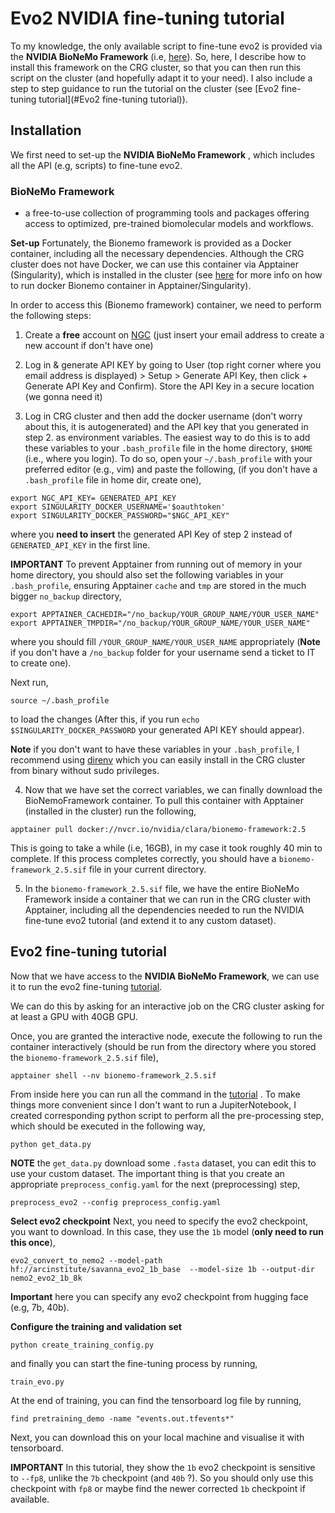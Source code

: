 # Evo2 NVIDIA fine-tuning tutorial

To my knowledge, the only available script to fine-tune evo2 is provided via the **NVIDIA BioNeMo Framework** (i.e,  [here](https://docs.nvidia.com/bionemo-framework/latest/user-guide/examples/bionemo-evo2/fine-tuning-tutorial/)). So, here, I describe how to install this framework on the CRG cluster, so that you can then run this script on the cluster (and hopefully adapt it to your need). 
I also include a step to step guidance to run the tutorial on the cluster (see [Evo2 fine-tuning tutorial](#Evo2 fine-tuning tutorial)).

## Installation

We first need to set-up the **NVIDIA BioNeMo Framework** , which includes all the API (e.g, scripts) to fine-tune evo2.

### BioNeMo Framework

- a free-to-use collection of programming tools and packages offering access to optimized, pre-trained biomolecular models and workflows.

**Set-up**
Fortunately, the Bionemo framework is provided as a Docker container, including all the necessary dependencies. Although the CRG cluster does not have Docker, we can use this container via Apptainer (Singularity), which is installed in the cluster (see [here](https://developer.nvidia.com/blog/docker-compatibility-singularity-hpc/) for more info on how to run docker Bionemo container in Apptainer/Singularity).

In order to access this (Bionemo framework) container, we need to perform the following steps: 

1. Create a **free** account on [NGC](https://ngc.nvidia.com/signin) (just insert your email address to create a new account if don't have one)

2. Log in & generate API KEY by going to User (top right corner where you email address is displayed) > Setup > Generate API Key, then click + Generate API Key and Confirm). Store the API Key in a secure location (we gonna need it)

3. Log in CRG cluster and then add the docker username (don't worry about this, it is autogenerated) and the API key that you generated in step 2. as environment variables. The easiest way to do this is to 
	add these variables to your `.bash_profile` file in the home directory, `$HOME` (i.e., where you login). 
	To do so, open your `~/.bash_profile` with your preferred editor (e.g., vim) and paste the following, (if you don't have a `.bash_profile` file in home dir, create one),
```
export NGC_API_KEY= GENERATED_API_KEY
export SINGULARITY_DOCKER_USERNAME='$oauthtoken'
export SINGULARITY_DOCKER_PASSWORD="$NGC_API_KEY"
```
where you **need to insert** the generated API Key of step 2 instead of `GENERATED_API_KEY` in the first line.

**IMPORTANT** To prevent Apptainer from running out of memory in your home directory, you should also set the following variables in your `.bash_profile`, ensuring Apptainer `cache` and  `tmp` are stored in the much bigger `no_backup` directory,
```
export APPTAINER_CACHEDIR="/no_backup/YOUR_GROUP_NAME/YOUR_USER_NAME"
export APPTAINER_TMPDIR="/no_backup/YOUR_GROUP_NAME/YOUR_USER_NAME"
```
where you should fill `/YOUR_GROUP_NAME/YOUR_USER_NAME` appropriately (**Note** if you don't have a `/no_backup` folder for your username send a ticket to IT to create one).

Next run,
```
source ~/.bash_profile
```

to load the changes (After this, if you run `echo $SINGULARITY_DOCKER_PASSWORD` your generated API KEY should appear).

**Note** if you don't want to have these variables in your `.bash_profile`, I recommend using [direnv](https://direnv.net/docs/installation.html) which you can easily install in the CRG cluster from binary without sudo privileges.

4. Now that we have set the correct variables, we can finally download the BioNemoFramework container. To pull this container with Apptainer (installed in the cluster) run the following,
```
apptainer pull docker://nvcr.io/nvidia/clara/bionemo-framework:2.5
```
This is going to take a while (i.e, 16GB), in my case it took roughly 40 min to complete. If this process completes correctly, you should have a `bionemo-framework_2.5.sif` file in your current directory.

5. In the `bionemo-framework_2.5.sif` file, we have the entire BioNeMo Framework inside a container that we can run in the CRG cluster with Apptainer, including  all the dependencies needed to run the NVIDIA fine-tune evo2 tutorial (and extend it to any custom dataset).
## Evo2 fine-tuning tutorial

Now that we have access to the **NVIDIA BioNeMo Framework**, we can use it to run the evo2 fine-tuning [tutorial](https://docs.nvidia.com/bionemo-framework/latest/user-guide/examples/bionemo-evo2/fine-tuning-tutorial/).

We can do this by asking for an interactive job on the CRG cluster asking for at least a GPU with 40GB GPU.

Once, you are granted the interactive node, execute the following to run the container interactively (should be run from the directory where you stored the `bionemo-framework_2.5.sif` file),
```
apptainer shell --nv bionemo-framework_2.5.sif
```
From inside here you can run all the command in the [tutorial](https://docs.nvidia.com/bionemo-framework/latest/user-guide/examples/bionemo-evo2/fine-tuning-tutorial/) . To make things more convenient since I don't want to run a JupiterNotebook, I created corresponding python script to perform all the pre-processing step, which should be executed in the following way,
```
python get_data.py
```
**NOTE** the `get_data.py` download some `.fasta` dataset, you can edit this to use your custom dataset. The important thing is that you create an appropriate `preprocess_config.yaml` for the next (preprocessing) step,
```
preprocess_evo2 --config preprocess_config.yaml
```

**Select evo2 checkpoint**
Next, you need to specify the evo2 checkpoint, you want to download. 
In this case, they use the `1b` model (**only need to run this once**),
```
evo2_convert_to_nemo2 --model-path hf://arcinstitute/savanna_evo2_1b_base  --model-size 1b --output-dir nemo2_evo2_1b_8k
```
**Important** here you can specify any evo2 checkpoint from hugging face (e.g, 7b, 40b).

**Configure the training and validation set**
```
python create_training_config.py
```

and finally you can start the fine-tuning process by running,
```
train_evo.py
```

At the end of training, you can find the tensorboard log file by running,
```
find pretraining_demo -name "events.out.tfevents*"
```
Next, you can download this on your local machine and visualise it with tensorboard.

**IMPORTANT** In this tutorial, they show the `1b` evo2 checkpoint is sensitive to `--fp8`, unlike the `7b` checkpoint (and `40b` ?). So you should only use this checkpoint with `fp8` or maybe find the newer corrected `1b` checkpoint if available.
